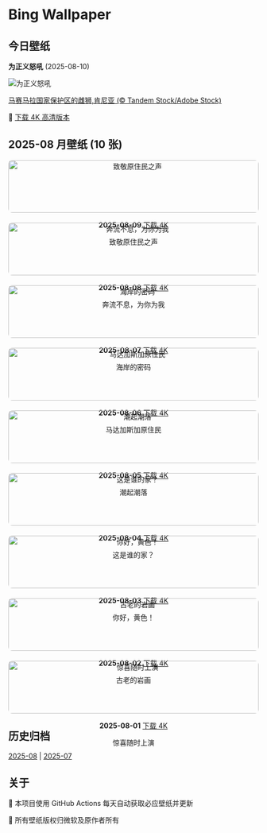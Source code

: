 # Bing Wallpaper

## 今日壁纸

**为正义怒吼** (2025-08-10)

![为正义怒吼](https://www.bing.com/th?id=OHR.LionessKenya_ZH-CN6791029673_1920x1080.jpg&rf=LaDigue_1920x1080.jpg&pid=hp)

[马赛马拉国家保护区的雌狮,肯尼亚 (© Tandem Stock/Adobe Stock)](https://www.bing.com/search?q=%E4%B8%96%E7%95%8C%E7%8B%AE%E5%AD%90%E6%97%A5&form=hpcapt&mkt=zh-cn)

🔗 <a href="https://www.bing.com/th?id=OHR.LionessKenya_ZH-CN6791029673_UHD.jpg&rf=LaDigue_1920x1080.jpg&pid=hp" target="_blank">下载 4K 高清版本</a>

## 2025-08 月壁纸 (10 张)

<div style="display: grid; grid-template-columns: repeat(auto-fit, minmax(300px, 1fr)); gap: 20px;">

<div style="text-align: center;">
<img src="https://www.bing.com/th?id=OHR.MaoriRock_ZH-CN5614685493_1920x1080.jpg&rf=LaDigue_1920x1080.jpg&pid=hp" alt="致敬原住民之声" style="width: 100%; border-radius: 8px;">
<p><strong>2025-08-09</strong> <a href="https://www.bing.com/th?id=OHR.MaoriRock_ZH-CN5614685493_UHD.jpg&rf=LaDigue_1920x1080.jpg&pid=hp" target="_blank">下载 4K</a></p>
<p>致敬原住民之声</p>
</div>

<div style="text-align: center;">
<img src="https://www.bing.com/th?id=OHR.IguazuArgentina_ZH-CN4457051931_1920x1080.jpg&rf=LaDigue_1920x1080.jpg&pid=hp" alt="奔流不息，为你为我" style="width: 100%; border-radius: 8px;">
<p><strong>2025-08-08</strong> <a href="https://www.bing.com/th?id=OHR.IguazuArgentina_ZH-CN4457051931_UHD.jpg&rf=LaDigue_1920x1080.jpg&pid=hp" target="_blank">下载 4K</a></p>
<p>奔流不息，为你为我</p>
</div>

<div style="text-align: center;">
<img src="https://www.bing.com/th?id=OHR.GasparillaLight_ZH-CN6855683859_1920x1080.jpg&rf=LaDigue_1920x1080.jpg&pid=hp" alt="海岸的密码" style="width: 100%; border-radius: 8px;">
<p><strong>2025-08-07</strong> <a href="https://www.bing.com/th?id=OHR.GasparillaLight_ZH-CN6855683859_UHD.jpg&rf=LaDigue_1920x1080.jpg&pid=hp" target="_blank">下载 4K</a></p>
<p>海岸的密码</p>
</div>

<div style="text-align: center;">
<img src="https://www.bing.com/th?id=OHR.BabyLemur_ZH-CN6617977758_1920x1080.jpg&rf=LaDigue_1920x1080.jpg&pid=hp" alt="马达加斯加原住民" style="width: 100%; border-radius: 8px;">
<p><strong>2025-08-06</strong> <a href="https://www.bing.com/th?id=OHR.BabyLemur_ZH-CN6617977758_UHD.jpg&rf=LaDigue_1920x1080.jpg&pid=hp" target="_blank">下载 4K</a></p>
<p>马达加斯加原住民</p>
</div>

<div style="text-align: center;">
<img src="https://www.bing.com/th?id=OHR.CaliforniaTidepool_ZH-CN6273815361_1920x1080.jpg&rf=LaDigue_1920x1080.jpg&pid=hp" alt="潮起潮落" style="width: 100%; border-radius: 8px;">
<p><strong>2025-08-05</strong> <a href="https://www.bing.com/th?id=OHR.CaliforniaTidepool_ZH-CN6273815361_UHD.jpg&rf=LaDigue_1920x1080.jpg&pid=hp" target="_blank">下载 4K</a></p>
<p>潮起潮落</p>
</div>

<div style="text-align: center;">
<img src="https://www.bing.com/th?id=OHR.LaplandOwl_ZH-CN6070251232_1920x1080.jpg&rf=LaDigue_1920x1080.jpg&pid=hp" alt="这是谁的家？" style="width: 100%; border-radius: 8px;">
<p><strong>2025-08-04</strong> <a href="https://www.bing.com/th?id=OHR.LaplandOwl_ZH-CN6070251232_UHD.jpg&rf=LaDigue_1920x1080.jpg&pid=hp" target="_blank">下载 4K</a></p>
<p>这是谁的家？</p>
</div>

<div style="text-align: center;">
<img src="https://www.bing.com/th?id=OHR.HappySunflower_ZH-CN5840993161_1920x1080.jpg&rf=LaDigue_1920x1080.jpg&pid=hp" alt="你好，黄色！" style="width: 100%; border-radius: 8px;">
<p><strong>2025-08-03</strong> <a href="https://www.bing.com/th?id=OHR.HappySunflower_ZH-CN5840993161_UHD.jpg&rf=LaDigue_1920x1080.jpg&pid=hp" target="_blank">下载 4K</a></p>
<p>你好，黄色！</p>
</div>

<div style="text-align: center;">
<img src="https://www.bing.com/th?id=OHR.FruitaPetroglyphs_ZH-CN5423905955_1920x1080.jpg&rf=LaDigue_1920x1080.jpg&pid=hp" alt="古老的岩画" style="width: 100%; border-radius: 8px;">
<p><strong>2025-08-02</strong> <a href="https://www.bing.com/th?id=OHR.FruitaPetroglyphs_ZH-CN5423905955_UHD.jpg&rf=LaDigue_1920x1080.jpg&pid=hp" target="_blank">下载 4K</a></p>
<p>古老的岩画</p>
</div>

<div style="text-align: center;">
<img src="https://www.bing.com/th?id=OHR.EdinburghFringe_ZH-CN5243292664_1920x1080.jpg&rf=LaDigue_1920x1080.jpg&pid=hp" alt="惊喜随时上演" style="width: 100%; border-radius: 8px;">
<p><strong>2025-08-01</strong> <a href="https://www.bing.com/th?id=OHR.EdinburghFringe_ZH-CN5243292664_UHD.jpg&rf=LaDigue_1920x1080.jpg&pid=hp" target="_blank">下载 4K</a></p>
<p>惊喜随时上演</p>
</div>

</div>

## 历史归档

[2025-08](./archives/2025-08.md) | [2025-07](./archives/2025-07.md)

## 关于

🤖 本项目使用 GitHub Actions 每天自动获取必应壁纸并更新

📸 所有壁纸版权归微软及原作者所有

